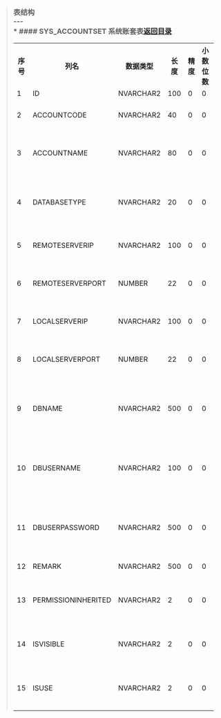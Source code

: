 ﻿> ### 表结构<br/>---<br/>* #### SYS_ACCOUNTSET 系统账套表<a name='SYS_ACCOUNTSET'/><a href='../5shu-ju-zi-dian.md'>返回目录</a><br/><table><th>序号</th><th>列名</th><th>数据类型</th><th>长度</th><th>精度</th><th>小数位数</th><th>主键</th><th>允许空</th><th>默认值</th><th>列说明</th><tr><td>1</td><td>ID</td><td>NVARCHAR2</td><td>100</td><td>0</td><td>0</td><td>Y</td><td>N</td><td></td><td>ID</td></tr><tr><td>2</td><td>ACCOUNTCODE</td><td>NVARCHAR2</td><td>40</td><td>0</td><td>0</td><td>Y</td><td>N</td><td></td><td>账套ID</td></tr><tr><td>3</td><td>ACCOUNTNAME</td><td>NVARCHAR2</td><td>80</td><td>0</td><td>0</td><td>Y</td><td>N</td><td></td><td>账套名称</td></tr><tr><td>4</td><td>DATABASETYPE</td><td>NVARCHAR2</td><td>20</td><td>0</td><td>0</td><td>N</td><td>Y</td><td></td><td>数据库类型</td></tr><tr><td>5</td><td>REMOTESERVERIP</td><td>NVARCHAR2</td><td>100</td><td>0</td><td>0</td><td>Y</td><td>N</td><td></td><td>路由IP</td></tr><tr><td>6</td><td>REMOTESERVERPORT</td><td>NUMBER</td><td>22</td><td>0</td><td>0</td><td>N</td><td>Y</td><td></td><td>路由端口</td></tr><tr><td>7</td><td>LOCALSERVERIP</td><td>NVARCHAR2</td><td>100</td><td>0</td><td>0</td><td>N</td><td>Y</td><td></td><td>本地IP</td></tr><tr><td>8</td><td>LOCALSERVERPORT</td><td>NUMBER</td><td>22</td><td>0</td><td>0</td><td>N</td><td>Y</td><td></td><td>本地端口</td></tr><tr><td>9</td><td>DBNAME</td><td>NVARCHAR2</td><td>500</td><td>0</td><td>0</td><td>Y</td><td>N</td><td></td><td>数据库名称</td></tr><tr><td>10</td><td>DBUSERNAME</td><td>NVARCHAR2</td><td>100</td><td>0</td><td>0</td><td>N</td><td>Y</td><td></td><td>数据库用户名</td></tr><tr><td>11</td><td>DBUSERPASSWORD</td><td>NVARCHAR2</td><td>500</td><td>0</td><td>0</td><td>N</td><td>Y</td><td></td><td>数据库密码</td></tr><tr><td>12</td><td>REMARK</td><td>NVARCHAR2</td><td>500</td><td>0</td><td>0</td><td>N</td><td>Y</td><td></td><td>备注</td></tr><tr><td>13</td><td>PERMISSIONINHERITED</td><td>NVARCHAR2</td><td>2</td><td>0</td><td>0</td><td>N</td><td>Y</td><td></td><td>权限继承</td></tr><tr><td>14</td><td>ISVISIBLE</td><td>NVARCHAR2</td><td>2</td><td>0</td><td>0</td><td>N</td><td>Y</td><td></td><td>是否显示</td></tr><tr><td>15</td><td>ISUSE</td><td>NVARCHAR2</td><td>2</td><td>0</td><td>0</td><td>N</td><td>Y</td><td></td><td>是否启用</td></tr></table>
